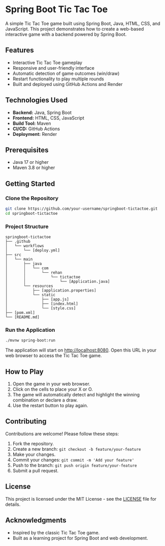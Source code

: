 # Spring Boot Tic Tac Toe

A simple Tic Tac Toe game built using Spring Boot, Java, HTML, CSS, and JavaScript. This project demonstrates how to create a web-based interactive game with a backend powered by Spring Boot.

## Features

- Interactive Tic Tac Toe gameplay
- Responsive and user-friendly interface
- Automatic detection of game outcomes (win/draw)
- Restart functionality to play multiple rounds
- Built and deployed using GitHub Actions and Render

## Technologies Used

- **Backend:** Java, Spring Boot
- **Frontend:** HTML, CSS, JavaScript
- **Build Tool:** Maven
- **CI/CD:** GitHub Actions
- **Deployment:** Render

## Prerequisites

- Java 17 or higher
- Maven 3.8 or higher

## Getting Started

### Clone the Repository

```bash
git clone https://github.com/your-username/springboot-tictactoe.git
cd springboot-tictactoe
```

### Project Structure

```
springboot-tictactoe
├── .github
│   └── workflows
│       └── [deploy.yml]
├── src
│   └── main
│       ├── java
│       │   └── com
│       │       └── rehan
│       │           └── tictactoe
│       │               └── [Application.java]
│       └── resources
│           ├── [application.properties]
│           └── static
│               ├── [app.js]
│               ├── [index.html]
│               └── [style.css]
├── [pom.xml]
└── [README.md]
```

### Run the Application

```bash
./mvnw spring-boot:run
```

The application will start on [http://localhost:8080](http://localhost:8080). Open this URL in your web browser to access the Tic Tac Toe game.

## How to Play

1. Open the game in your web browser.
2. Click on the cells to place your X or O.
3. The game will automatically detect and highlight the winning combination or declare a draw.
4. Use the restart button to play again.

## Contributing

Contributions are welcome! Please follow these steps:

1. Fork the repository.
2. Create a new branch: `git checkout -b feature/your-feature`
3. Make your changes.
4. Commit your changes: `git commit -m 'Add your feature'`
5. Push to the branch: `git push origin feature/your-feature`
6. Submit a pull request.

## License

This project is licensed under the MIT License - see the [LICENSE](LICENSE) file for details.

## Acknowledgments

- Inspired by the classic Tic Tac Toe game.
- Built as a learning project for Spring Boot and web development.